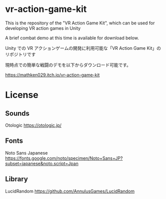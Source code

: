 # vr-action-game-kit

This is the repository of the "VR Action Game Kit", which can be used for developing VR action games in Unity

A brief combat demo at this time is available for download below.

Unity での VR アクションゲームの開発に利用可能な「VR Action Game Kit」のリポジトリです

現時点での簡単な戦闘のデモを以下からダウンロード可能です。

https://mathken029.itch.io/vr-action-game-kit

# License

## Sounds

Otologic
https://otologic.jp/

## Fonts

Noto Sans Japanese
https://fonts.google.com/noto/specimen/Noto+Sans+JP?subset=japanese&noto.script=Jpan

## Library

LucidRandom
https://github.com/AnnulusGames/LucidRandom
